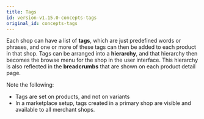 ```yaml
---
title: Tags
id: version-v1.15.0-concepts-tags
original_id: concepts-tags
---
```


Each shop can have a list of **tags**, which are just predefined words or phrases, and one or more of these tags can then be added to each product in that shop. Tags can be arranged into a **hierarchy**, and that hierarchy then becomes the browse menu for the shop in the user interface. This hierarchy is also reflected in the **breadcrumbs** that are shown on each product detail page.

Note the following:

- Tags are set on products, and not on variants
- In a marketplace setup, tags created in a primary shop are visible and available to all merchant shops.
